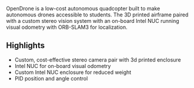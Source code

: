 OpenDrone is a low-cost autonomous quadcopter built to make autonomous drones accessible to students. The 3D printed airframe paired with a custom stereo vision system with an on-board Intel NUC running visual odometry with ORB-SLAM3 for localization.

## Highlights
- Custom, cost-effective stereo camera pair with 3d printed enclosure
- Intel NUC for on-board visual odometry
- Custom Intel NUC enclosure for reduced weight
- PID position and angle control
